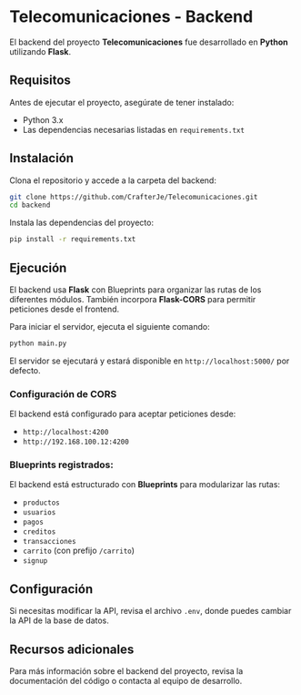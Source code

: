# Telecomunicaciones - Backend

El backend del proyecto **Telecomunicaciones** fue desarrollado en **Python** utilizando **Flask**.

## Requisitos

Antes de ejecutar el proyecto, asegúrate de tener instalado:

- Python 3.x
- Las dependencias necesarias listadas en `requirements.txt`

## Instalación

Clona el repositorio y accede a la carpeta del backend:

```bash
git clone https://github.com/CrafterJe/Telecomunicaciones.git
cd backend
```

Instala las dependencias del proyecto:

```bash
pip install -r requirements.txt
```

## Ejecución

El backend usa **Flask** con Blueprints para organizar las rutas de los diferentes módulos. También incorpora **Flask-CORS** para permitir peticiones desde el frontend.

Para iniciar el servidor, ejecuta el siguiente comando:

```bash
python main.py
```

El servidor se ejecutará y estará disponible en `http://localhost:5000/` por defecto.

### Configuración de CORS

El backend está configurado para aceptar peticiones desde:
- `http://localhost:4200`
- `http://192.168.100.12:4200`

### Blueprints registrados:

El backend está estructurado con **Blueprints** para modularizar las rutas:
- `productos`
- `usuarios`
- `pagos`
- `creditos`
- `transacciones`
- `carrito` (con prefijo `/carrito`)
- `signup`

## Configuración

Si necesitas modificar la API, revisa el archivo `.env`, donde puedes cambiar la API de la base de datos.

## Recursos adicionales

Para más información sobre el backend del proyecto, revisa la documentación del código o contacta al equipo de desarrollo.

